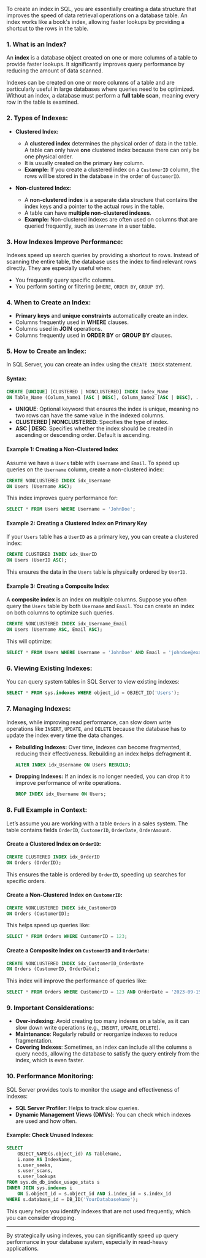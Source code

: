 To create an index in SQL, you are essentially creating a data structure that improves the speed of data retrieval operations on a database table. An index works like a book's index, allowing faster lookups by providing a shortcut to the rows in the table.

### 1. **What is an Index?**
An **index** is a database object created on one or more columns of a table to provide faster lookups. It significantly improves query performance by reducing the amount of data scanned.

Indexes can be created on one or more columns of a table and are particularly useful in large databases where queries need to be optimized. Without an index, a database must perform a **full table scan**, meaning every row in the table is examined.

### 2. **Types of Indexes:**
- **Clustered Index:**
  - A **clustered index** determines the physical order of data in the table. A table can only have **one** clustered index because there can only be one physical order.
  - It is usually created on the primary key column.
  - **Example:** If you create a clustered index on a `CustomerID` column, the rows will be stored in the database in the order of `CustomerID`.

- **Non-clustered Index:**
  - A **non-clustered index** is a separate data structure that contains the index keys and a pointer to the actual rows in the table.
  - A table can have **multiple non-clustered indexes**.
  - **Example:** Non-clustered indexes are often used on columns that are queried frequently, such as `Username` in a user table.

### 3. **How Indexes Improve Performance:**
Indexes speed up search queries by providing a shortcut to rows. Instead of scanning the entire table, the database uses the index to find relevant rows directly. They are especially useful when:
- You frequently query specific columns.
- You perform sorting or filtering (`WHERE`, `ORDER BY`, `GROUP BY`).

### 4. **When to Create an Index:**
- **Primary keys** and **unique constraints** automatically create an index.
- Columns frequently used in **WHERE** clauses.
- Columns used in **JOIN** operations.
- Columns frequently used in **ORDER BY** or **GROUP BY** clauses.

### 5. **How to Create an Index:**

In SQL Server, you can create an index using the `CREATE INDEX` statement.

#### Syntax:
```sql
CREATE [UNIQUE] [CLUSTERED | NONCLUSTERED] INDEX Index_Name
ON Table_Name (Column_Name1 [ASC | DESC], Column_Name2 [ASC | DESC], ...);
```

- **UNIQUE**: Optional keyword that ensures the index is unique, meaning no two rows can have the same value in the indexed columns.
- **CLUSTERED | NONCLUSTERED**: Specifies the type of index.
- **ASC | DESC**: Specifies whether the index should be created in ascending or descending order. Default is ascending.

#### Example 1: Creating a Non-Clustered Index
Assume we have a `Users` table with `Username` and `Email`. To speed up queries on the `Username` column, create a non-clustered index:

```sql
CREATE NONCLUSTERED INDEX idx_Username
ON Users (Username ASC);
```
This index improves query performance for:
```sql
SELECT * FROM Users WHERE Username = 'JohnDoe';
```

#### Example 2: Creating a Clustered Index on Primary Key
If your `Users` table has a `UserID` as a primary key, you can create a clustered index:

```sql
CREATE CLUSTERED INDEX idx_UserID
ON Users (UserID ASC);
```
This ensures the data in the `Users` table is physically ordered by `UserID`.

#### Example 3: Creating a Composite Index
A **composite index** is an index on multiple columns. Suppose you often query the `Users` table by both `Username` and `Email`. You can create an index on both columns to optimize such queries.

```sql
CREATE NONCLUSTERED INDEX idx_Username_Email
ON Users (Username ASC, Email ASC);
```
This will optimize:
```sql
SELECT * FROM Users WHERE Username = 'JohnDoe' AND Email = 'johndoe@example.com';
```

### 6. **Viewing Existing Indexes:**
You can query system tables in SQL Server to view existing indexes:
```sql
SELECT * FROM sys.indexes WHERE object_id = OBJECT_ID('Users');
```

### 7. **Managing Indexes:**
Indexes, while improving read performance, can slow down write operations like `INSERT`, `UPDATE`, and `DELETE` because the database has to update the index every time the data changes.

- **Rebuilding Indexes:** Over time, indexes can become fragmented, reducing their effectiveness. Rebuilding an index helps defragment it.
  ```sql
  ALTER INDEX idx_Username ON Users REBUILD;
  ```
  
- **Dropping Indexes:** If an index is no longer needed, you can drop it to improve performance of write operations.
  ```sql
  DROP INDEX idx_Username ON Users;
  ```

### 8. **Full Example in Context:**
Let’s assume you are working with a table `Orders` in a sales system. The table contains fields `OrderID`, `CustomerID`, `OrderDate`, `OrderAmount`.

#### Create a Clustered Index on `OrderID`:
```sql
CREATE CLUSTERED INDEX idx_OrderID
ON Orders (OrderID);
```
This ensures the table is ordered by `OrderID`, speeding up searches for specific orders.

#### Create a Non-Clustered Index on `CustomerID`:
```sql
CREATE NONCLUSTERED INDEX idx_CustomerID
ON Orders (CustomerID);
```
This helps speed up queries like:
```sql
SELECT * FROM Orders WHERE CustomerID = 123;
```

#### Create a Composite Index on `CustomerID` and `OrderDate`:
```sql
CREATE NONCLUSTERED INDEX idx_CustomerID_OrderDate
ON Orders (CustomerID, OrderDate);
```
This index will improve the performance of queries like:
```sql
SELECT * FROM Orders WHERE CustomerID = 123 AND OrderDate = '2023-09-15';
```

### 9. **Important Considerations:**
- **Over-indexing**: Avoid creating too many indexes on a table, as it can slow down write operations (e.g., `INSERT`, `UPDATE`, `DELETE`).
- **Maintenance**: Regularly rebuild or reorganize indexes to reduce fragmentation.
- **Covering Indexes**: Sometimes, an index can include all the columns a query needs, allowing the database to satisfy the query entirely from the index, which is even faster.

### 10. **Performance Monitoring:**
SQL Server provides tools to monitor the usage and effectiveness of indexes:
- **SQL Server Profiler**: Helps to track slow queries.
- **Dynamic Management Views (DMVs)**: You can check which indexes are used and how often.

#### Example: Check Unused Indexes:
```sql
SELECT
    OBJECT_NAME(s.object_id) AS TableName,
    i.name AS IndexName,
    s.user_seeks,
    s.user_scans,
    s.user_lookups
FROM sys.dm_db_index_usage_stats s
INNER JOIN sys.indexes i
    ON i.object_id = s.object_id AND i.index_id = s.index_id
WHERE s.database_id = DB_ID('YourDatabaseName');
```

This query helps you identify indexes that are not used frequently, which you can consider dropping.

---

By strategically using indexes, you can significantly speed up query performance in your database system, especially in read-heavy applications.